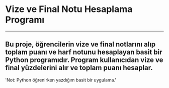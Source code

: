 # Vize ve Final Notu Hesaplama Programı
---
Bu proje, öğrencilerin vize ve final notlarını alıp toplam puanı ve harf notunu hesaplayan basit bir Python programıdır. Program kullanıcıdan vize ve final yüzdelerini alır ve toplam puanı hesaplar.
---
'Not: Python öğrenirken yazdığım basit bir uygulama.'
